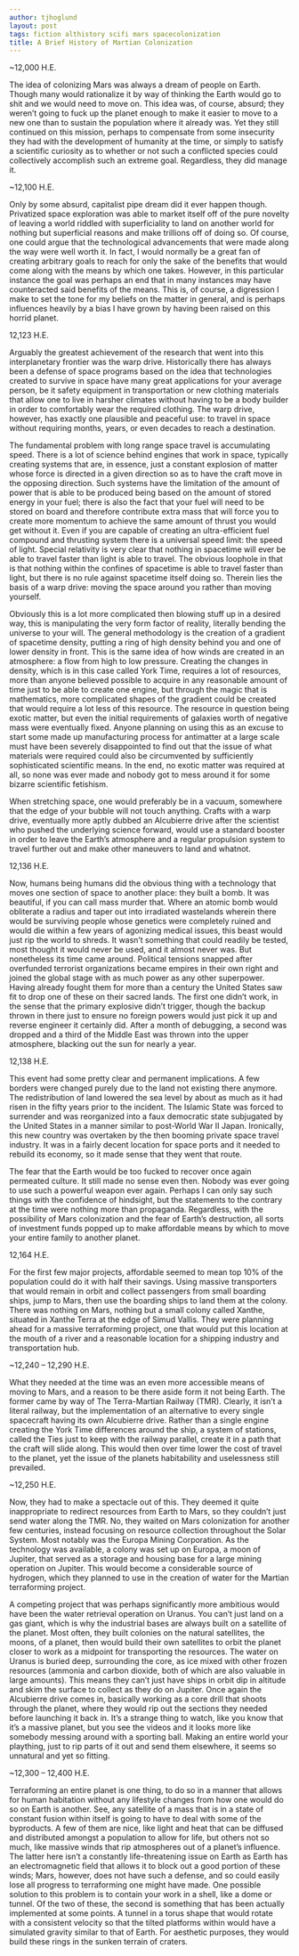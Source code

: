 ```yaml
---
author: tjhoglund
layout: post
tags: fiction althistory scifi mars spacecolonization
title: A Brief History of Martian Colonization
---
```


~12,000 H.E.

The idea of colonizing Mars was always a dream of people on Earth. Though many
would rationalize it by way of thinking the Earth would go to shit and we would
need to move on. This idea was, of course, absurd; they weren’t going to fuck up
the planet enough to make it easier to move to a new one than to sustain the
population where it already was. Yet they still continued on this mission,
perhaps to compensate from some insecurity they had with the development of
humanity at the time, or simply to satisfy a scientific curiosity as to whether
or not such a conflicted species could collectively accomplish such an extreme
goal. Regardless, they did manage it.

~12,100 H.E.

Only by some absurd, capitalist pipe dream did it ever happen though. Privatized
space exploration was able to market itself off of the pure novelty of leaving a
world riddled with superficiality to land on another world for nothing but
superficial reasons and make trillions off of doing so. Of course, one could
argue that the technological advancements that were made along the way were well
worth it. In fact, I would normally be a great fan of creating arbitrary goals
to reach for only the sake of the benefits that would come along with the means
by which one takes. However, in this particular instance the goal was perhaps an
end that in many instances may have counteracted said benefits of the means.
This is, of course, a digression I make to set the tone for my beliefs on the
matter in general, and is perhaps influences heavily by a bias I have grown by
having been raised on this horrid planet.

12,123 H.E.

Arguably the greatest achievement of the research that went into this
interplanetary frontier was the warp drive. Historically there has always been a
defense of space programs based on the idea that technologies created to survive
in space have many great applications for your average person, be it safety
equipment in transportation or new clothing materials that allow one to live in
harsher climates without having to be a body builder in order to comfortably
wear the required clothing. The warp drive, however, has exactly one plausible
and peaceful use: to travel in space without requiring months, years, or even
decades to reach a destination.

The fundamental problem with long range space travel is accumulating speed.
There is a lot of science behind engines that work in space, typically creating
systems that are, in essence, just a constant explosion of matter whose force is
directed in a given direction so as to have the craft move in the opposing
direction. Such systems have the limitation of the amount of power that is able
to be produced being based on the amount of stored energy in your fuel; there is
also the fact that your fuel will need to be stored on board and therefore
contribute extra mass that will force you to create more momentum to achieve the
same amount of thrust you would get without it. Even if you are capable of
creating an ultra-efficient fuel compound and thrusting system there is a
universal speed limit: the speed of light. Special relativity is very clear that
nothing in spacetime will ever be able to travel faster than light is able to
travel. The obvious loophole in that is that nothing within the confines of
spacetime is able to travel faster than light, but there is no rule against
spacetime itself doing so. Therein lies the basis of a warp drive: moving the
space around you rather than moving yourself.

Obviously this is a lot more complicated then blowing stuff up in a desired way,
this is manipulating the very form factor of reality, literally bending the
universe to your will. The general methodology is the creation of a gradient of
spacetime density, putting a ring of high density behind you and one of lower
density in front. This is the same idea of how winds are created in an
atmosphere: a flow from high to low pressure. Creating the changes in density,
which is in this case called York Time, requires a lot of resources, more than
anyone believed possible to acquire in any reasonable amount of time just to be
able to create one engine, but through the magic that is mathematics, more
complicated shapes of the gradient could be created that would require a lot
less of this resource. The resource in question being exotic matter, but even
the initial requirements of galaxies worth of negative mass were eventually
fixed. Anyone planning on using this as an excuse to start some made up
manufacturing process for antimatter at a large scale must have been severely
disappointed to find out that the issue of what materials were required could
also be circumvented by sufficiently sophisticated scientific means. In the end,
no exotic matter was required at all, so none was ever made and nobody got to
mess around it for some bizarre scientific fetishism.

When stretching space, one would preferably be in a vacuum, somewhere that the
edge of your bubble will not touch anything. Crafts with a warp drive,
eventually more aptly dubbed an Alcubierre drive after the scientist who pushed
the underlying science forward, would use a standard booster in order to leave
the Earth’s atmosphere and a regular propulsion system to travel further out and
make other maneuvers to land and whatnot.

12,136 H.E.

Now, humans being humans did the obvious thing with a technology that moves one
section of space to another place: they built a bomb. It was beautiful, if you
can call mass murder that. Where an atomic bomb would obliterate a radius and
taper out into irradiated wastelands wherein there would be surviving people
whose genetics were completely ruined and would die within a few years of
agonizing medical issues, this beast would just rip the world to shreds. It
wasn’t something that could readily be tested, most thought it would never be
used, and it almost never was. But nonetheless its time came around. Political
tensions snapped after overfunded terrorist organizations became empires in
their own right and joined the global stage with as much power as any other
superpower. Having already fought them for more than a century the United States
saw fit to drop one of these on their sacred lands. The first one didn’t work,
in the sense that the primary explosive didn’t trigger, though the backup thrown
in there just to ensure no foreign powers would just pick it up and reverse
engineer it certainly did. After a month of debugging, a second was dropped and
a third of the Middle East was thrown into the upper atmosphere, blacking out
the sun for nearly a year.

12,138 H.E.

This event had some pretty clear and permanent implications. A few borders were
changed purely due to the land not existing there anymore. The redistribution of
land lowered the sea level by about as much as it had risen in the fifty years
prior to the incident. The Islamic State was forced to surrender and was
reorganized into a faux democratic state subjugated by the United States in a
manner similar to post-World War II Japan. Ironically, this new country was
overtaken by the then booming private space travel industry. It was in a fairly
decent location for space ports and it needed to rebuild its economy, so it made
sense that they went that route.

The fear that the Earth would be too fucked to recover once again permeated
culture. It still made no sense even then. Nobody was ever going to use such a
powerful weapon ever again. Perhaps I can only say such things with the
confidence of hindsight, but the statements to the contrary at the time were
nothing more than propaganda. Regardless, with the possibility of Mars
colonization and the fear of Earth’s destruction, all sorts of investment funds
popped up to make affordable means by which to move your entire family to
another planet.

12,164 H.E.

For the first few major projects, affordable seemed to mean top 10% of the
population could do it with half their savings. Using massive transporters that
would remain in orbit and collect passengers from small boarding ships, jump to
Mars, then use the boarding ships to land them at the colony. There was nothing
on Mars, nothing but a small colony called Xanthe, situated in Xanthe Terra at
the edge of Simud Vallis. They were planning ahead for a massive terraforming
project, one that would put this location at the mouth of a river and a
reasonable location for a shipping industry and transportation hub.

~12,240 – 12,290 H.E.

What they needed at the time was an even more accessible means of moving to
Mars, and a reason to be there aside form it not being Earth. The former came by
way of The Terra-Martian Railway (TMR). Clearly, it isn’t a literal railway, but
the implementation of an alternative to every single spacecraft having its own
Alcubierre drive. Rather than a single engine creating the York Time differences
around the ship, a system of stations, called the Ties just to keep with the
railway parallel, create it in a path that the craft will slide along. This
would then over time lower the cost of travel to the planet, yet the issue of
the planets habitability and uselessness still prevailed.

~12,250 H.E.

Now, they had to make a spectacle out of this. They deemed it quite
inappropriate to redirect resources from Earth to Mars, so they couldn’t just
send water along the TMR. No, they waited on Mars colonization for another few
centuries, instead focusing on resource collection throughout the Solar System.
Most notably was the Europa Mining Corporation. As the technology was available,
a colony was set up on Europa, a moon of Jupiter, that served as a storage and
housing base for a large mining operation on Jupiter. This would become a
considerable source of hydrogen, which they planned to use in the creation of
water for the Martian terraforming project.

A competing project that was perhaps significantly more ambitious would have
been the water retrieval operation on Uranus. You can’t just land on a gas
giant, which is why the industrial bases are always built on a satellite of the
planet. Most often, they built colonies on the natural satellites, the moons, of
a planet, then would build their own satellites to orbit the planet closer to
work as a midpoint for transporting the resources. The water on Uranus is buried
deep, surrounding the core, as ice mixed with other frozen resources (ammonia
and carbon dioxide, both of which are also valuable in large amounts). This
means they can’t just have ships in orbit dip in altitude and skim the surface
to collect as they do on Jupiter. Once again the Alcubierre drive comes in,
basically working as a core drill that shoots through the planet, where they
would rip out the sections they needed before launching it back in. It’s a
strange thing to watch, like you know that it’s a massive planet, but you see
the videos and it looks more like somebody messing around with a sporting ball.
Making an entire world your plaything, just to rip parts of it out and send them
elsewhere, it seems so unnatural and yet so fitting.

~12,300 – 12,400 H.E.

Terraforming an entire planet is one thing, to do so in a manner that allows for
human habitation without any lifestyle changes from how one would do so on Earth
is another. See, any satellite of a mass that is in a state of constant fusion
within itself is going to have to deal with some of the byproducts. A few of
them are nice, like light and heat that can be diffused and distributed amongst
a population to allow for life, but others not so much, like massive winds that
rip atmospheres out of a planet’s influence. The latter here isn’t a constantly
life-threatening issue on Earth as Earth has an electromagnetic field that
allows it to block out a good portion of these winds; Mars, however, does not
have such a defense, and so could easily lose all progress to terraforming one
might have made. One possible solution to this problem is to contain your work
in a shell, like a dome or tunnel. Of the two of these, the second is something
that has been actually implemented at some points. A tunnel in a torus shape
that would rotate with a consistent velocity so that the tilted platforms within
would have a simulated gravity similar to that of Earth. For aesthetic purposes,
they would build these rings in the sunken terrain of craters.
